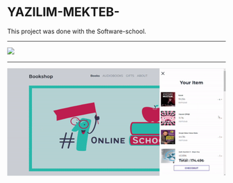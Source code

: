 # YAZILIM-MEKTEB-

This project was done with the Software-school.
<hr>

![](readme1.gif)
<hr>

![](readme2.gif)



